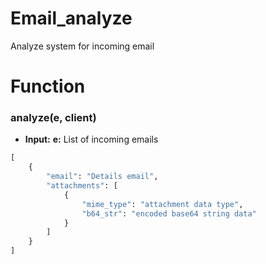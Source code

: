 # Email_analyze
Analyze system for incoming email

# Function
### analyze(e, client)
- **Input:**
**e:** List of incoming emails
```python
[
    {
        "email": "Details email",
        "attachments": [
            {
                "mime_type": "attachment data type",
                "b64_str": "encoded base64 string data"
            }
        ]
    }
]